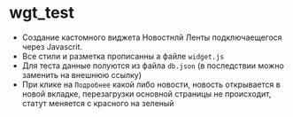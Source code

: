 # wgt_test

- Создание кастомного виджета Новостнлй Ленты подключаещегося через Javascrit.
- Все стили и разметка прописанны a файле ```widget.js```
- Для теста данные полуются из файла ```db.json``` (в последствии можно заменить на внешнюю ссылку)
- При клике на ```Подробнее``` какой либо новости, новость открывается в новой вкладке, перезагрузки основной страницы не происходит, статут меняется с красного на зеленый
